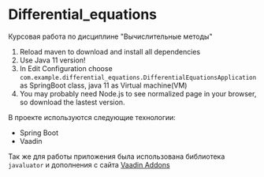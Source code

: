 # Differential_equations
Курсовая работа по дисциплине "Вычислительные методы"

1) Reload maven to download and install all dependencies
2) Use Java 11 version!
3) In Edit Configuration choose `com.example.differential_equations.DifferentialEquationsApplication` as SpringBoot class, java 11 as Virtual machine(VM)
3) You may probably need Node.js to see normalized page in your browser, so download the lastest version.


В проекте используются следующие технологии:
- Spring Boot
- Vaadin

Так же для работы приложения была использована библиотека `javaluator` и дополнения с сайта [Vaadin Addons](https://vaadin.com/directory)
